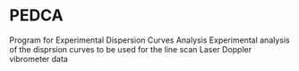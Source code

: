 # PEDCA
Program for Experimental Dispersion Curves Analysis 
Experimental analysis of the disprsion curves to be used for the line scan Laser Doppler vibrometer data
